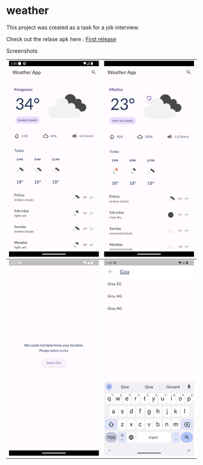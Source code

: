 # weather

This project was created as a task for a job interview.

Check out the relase apk here : [First release](https://github.com/YoussefLasheen/weather/releases/tag/0.1.0)


Screenshots







| ![](https://raw.githubusercontent.com/YoussefLasheen/weather/main/screenshots/screenshot-1.png) | ![](https://raw.githubusercontent.com/YoussefLasheen/weather/main/screenshots/screenshot-2.png) |
| ----- | ----- |
| ![](https://raw.githubusercontent.com/YoussefLasheen/weather/main/screenshots/screenshot-3.png) |![](https://raw.githubusercontent.com/YoussefLasheen/weather/main/screenshots/screenshot-4.png) |